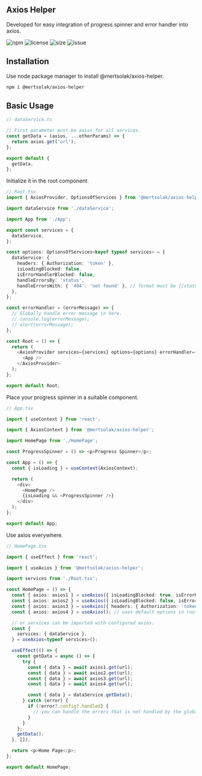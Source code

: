 ## Axios Helper

Developed for easy integration of progress spinner and error handler into axios.

![npm](https://img.shields.io/npm/v/@mertsolak/axios-helper)
![license](https://img.shields.io/npm/l/@mertsolak/axios-helper)
![size](https://img.shields.io/bundlephobia/min/@mertsolak/axios-helper)
![issue](https://img.shields.io/github/issues/mert-solak/axios-helper)

## Installation

Use node package manager to install @mertsolak/axios-helper.

```bash
npm i @mertsolak/axios-helper
```

## Basic Usage

```typescript
// dataService.ts

// First parameter must be axios for all services.
const getData = (axios, ...otherParams) => {
  return axios.get('url');
};

export default {
  getData,
};
```

Initialize it in the root component.

```typescript
// Root.tsx
import { AxiosProvider, OptionsOfServices } from '@mertsolak/axios-helper';

import dataService from './dataService';

import App from './App';

export const services = {
  dataService,
};

const options: OptionsOfServices<keyof typeof services> = {
  dataService: {
    headers: { Authorization: 'token' },
    isLoadingBlocked: false,
    isErrorHandlerBlocked: false,
    handleErrorsBy: 'status',
    handleErrorsWith: { '404': 'not found' }, // format must be {[status]: 'error message'} and depends on the handleErrorsBy option
  },
};

const errorHandler = (errorMessage) => {
  // Globally handle error message in here.
  // console.log(errorMessage);
  // alert(errorMessage);
};

const Root = () => {
  return (
    <AxiosProvider services={services} options={options} errorHandler={errorHandler}>
      <App />
    </AxiosProvider>
  );
};

export default Root;
```

Place your progress spinner in a suitable component.

```typescript
// App.tsx

import { useContext } from 'react';

import { AxiosContext } from '@mertsolak/axios-helper';

import HomePage from './HomePage';

const ProgressSpinner = () => <p>Progress Spinner</p>;

const App = () => {
  const { isLoading } = useContext(AxiosContext);

  return (
    <div>
      <HomePage />
      {isLoading && <ProgressSpinner />}
    </div>
  );
};

export default App;
```

Use axios everywhere.

```typescript
// HomePage.tsx

import { useEffect } from 'react';

import { useAxios } from '@mertsolak/axios-helper';

import services from './Root.tsx';

const HomePage = () => {
  const { axios: axios1 } = useAxios({ isLoadingBlocked: true, isErrorHandlerBlocked: true }); // progress spinner and global error handler blocked
  const { axios: axios2 } = useAxios({ isLoadingBlocked: false, isErrorHandlerBlocked: false }); // progress spinner and global error handler not blocked
  const { axios: axios3 } = useAxios({ headers: { Authorization: 'token' } }); // uses default options with additional headers
  const { axios: axios4 } = useAxios(); // uses default options in root.tsx, progress spinner and global error handler not blocked

  // or services can be imported with configured axios.
  const {
    services: { dataService },
  } = useAxios<typeof services>();

  useEffect(() => {
    const getData = async () => {
      try {
        const { data } = await axios1.get(url);
        const { data } = await axios2.get(url);
        const { data } = await axios3.get(url);
        const { data } = await axios4.get(url);

        const { data } = dataService.getData();
      } catch (error) {
        if (!error?.config?.handled) {
          // you can handle the errors that is not handled by the global error handler in here.
        }
      }
    };
    getData();
  }, []);

  return <p>Home Page</p>;
};

export default HomePage;
```
